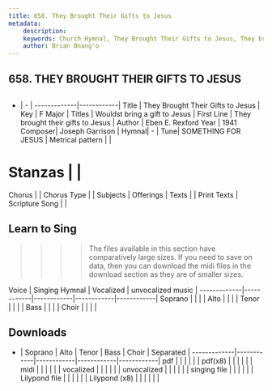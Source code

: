 ```yaml
---
title: 658. They Brought Their Gifts to Jesus
metadata:
    description: 
    keywords: Church Hymnal, They Brought Their Gifts to Jesus, They brought their gifts to Jesus, Wouldst bring a gift to Jesus
    author: Brian Onang'o
---
```



## 658. THEY BROUGHT THEIR GIFTS TO JESUS

```txt

```

- |   -  |
-------------|------------|
Title | They Brought Their Gifts to Jesus |
Key | F Major |
Titles | Wouldst bring a gift to Jesus |
First Line | They brought their gifts to Jesus |
Author | Eben E. Rexford
Year | 1941
Composer| Joseph Garrison |
Hymnal|  - |
Tune| SOMETHING FOR JESUS |
Metrical pattern | |
# Stanzas |  |
Chorus |  |
Chorus Type |  |
Subjects | Offerings |
Texts |  |
Print Texts | 
Scripture Song |  |
  
## Learn to Sing

>>>> The files available in this section have comparatively large sizes. If you need to save on data, then you can download the midi files in the download section as they are of smaller sizes.

Voice |  Singing Hymnal | Vocalized | unvocalized music |
-------------|------------|------------|------------|------------|
Soprano | | | |
Alto | | | |
Tenor | | | |
Bass | | | |
Choir | | | |

## Downloads

- |  Soprano | Alto | Tenor | Bass | Choir | Separated |
-------------|------------|------------|------------|------------|
pdf | | | | | |
pdf(x8) | | | | | |
midi | | | | | |
vocalized | | | | | |
unvocalized | | | | | |
singing file | | | | | |
Lilypond file | | | | | |
Lilypond (x8) | | | | | |
  